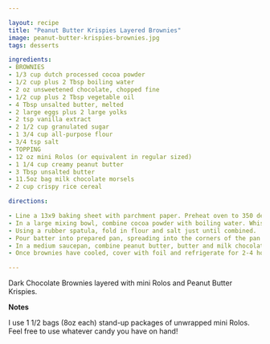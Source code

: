 ```yaml
---

layout: recipe
title: "Peanut Butter Krispies Layered Brownies"
image: peanut-butter-krispies-brownies.jpg
tags: desserts

ingredients:
- BROWNIES
- 1/3 cup dutch processed cocoa powder
- 1/2 cup plus 2 Tbsp boiling water
- 2 oz unsweetened chocolate, chopped fine
- 1/2 cup plus 2 Tbsp vegetable oil
- 4 Tbsp unsalted butter, melted
- 2 large eggs plus 2 large yolks
- 2 tsp vanilla extract
- 2 1/2 cup granulated sugar
- 1 3/4 cup all-purpose flour
- 3/4 tsp salt
- TOPPING
- 12 oz mini Rolos (or equivalent in regular sized)
- 1 1/4 cup creamy peanut butter
- 3 Tbsp unsalted butter
- 11.5oz bag milk chocolate morsels
- 2 cup crispy rice cereal

directions:

- Line a 13x9 baking sheet with parchment paper. Preheat oven to 350 degrees.
- In a large mixing bowl, combine cocoa powder with boiling water. Whisk until smooth. Add unsweetened chocolate and continue to whisk until melted. Add oil and melted butter, mixture may appear curdled. Add eggs, vanilla and sugar, whisking until fully combined.
- Using a rubber spatula, fold in flour and salt just until combined.
- Pour batter into prepared pan, spreading into the corners of the pan. Bake for 30 minutes. Top with rolos in a single layer and return to oven for 3-5 minutes. Using a spatula, smooth melted Rolos over the top. Place on wire rack to begin cooling.
- In a medium saucepan, combine peanut butter, butter and milk chocolate. Heat over low and stir constantly until mixture is smooth. Fold in cereal. Spread over warm brownies and allow to cool completely.
- Once brownies have cooled, cover with foil and refrigerate for 2-4 hours (or overnight), allowing the top layer to harden. Cut into squares and enjoy!

---
```


Dark Chocolate Brownies layered with mini Rolos and Peanut Butter Krispies.

**Notes**

I use 1 1/2 bags (8oz each) stand-up packages of unwrapped mini Rolos. Feel free to use whatever candy you have on hand!
